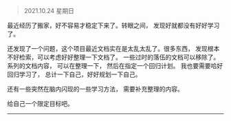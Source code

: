 > 2021.10.24 星期日

最近经历了搬家，好不容易才稳定下来了。转眼之间， 发现好就都没有好好学习了。

还发现了一个问题，这个项目最近文档实在是太乱太乱了。很多东西， 发现根本不好检索，可以考虑好好整理一下文档了。
一些过时的落伍的文档可以移除了。 系列的文档内容， 可以在整理一下， 然后在指定一个回归计划。
我也要需要哈好回归学习了， 总计一下自己，好好规划一下自己。

还有一些突然在脑内闪现的一些学习方法， 需要补充整理的内容。

给自己一个限定目标吧。

--------
